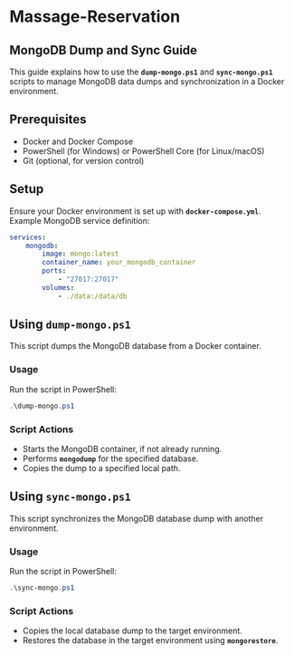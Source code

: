 # Massage-Reservation

## **MongoDB Dump and Sync Guide**

This guide explains how to use the **`dump-mongo.ps1`** and **`sync-mongo.ps1`** scripts to manage MongoDB data dumps and synchronization in a Docker environment.

## **Prerequisites**

-   Docker and Docker Compose
-   PowerShell (for Windows) or PowerShell Core (for Linux/macOS)
-   Git (optional, for version control)

## **Setup**

Ensure your Docker environment is set up with **`docker-compose.yml`**. Example MongoDB service definition:

```yaml
services:
    mongodb:
        image: mongo:latest
        container_name: your_mongodb_container
        ports:
            - "27017:27017"
        volumes:
            - ./data:/data/db
```

## **Using `dump-mongo.ps1`**

This script dumps the MongoDB database from a Docker container.

### **Usage**

Run the script in PowerShell:

```powershell
.\dump-mongo.ps1

```

### **Script Actions**

-   Starts the MongoDB container, if not already running.
-   Performs **`mongodump`** for the specified database.
-   Copies the dump to a specified local path.

## **Using `sync-mongo.ps1`**

This script synchronizes the MongoDB database dump with another environment.

### **Usage**

Run the script in PowerShell:

```powershell
.\sync-mongo.ps1

```

### **Script Actions**

-   Copies the local database dump to the target environment.
-   Restores the database in the target environment using **`mongorestore`**.
